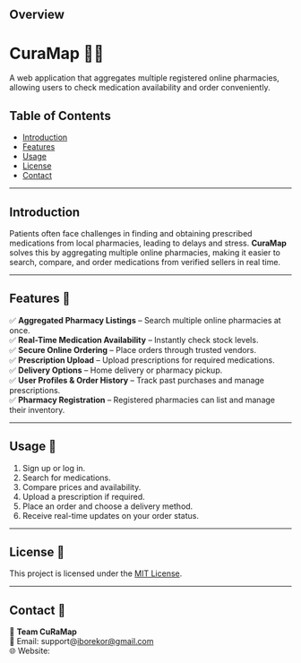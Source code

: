 ## Overview

# **CuraMap** 🏥💊  
A web application that aggregates multiple registered online pharmacies, allowing users to check medication availability and order conveniently.  

## **Table of Contents**
- [Introduction](#introduction)
- [Features](#features)
- [Usage](#usage)
- [License](#license)
- [Contact](#contact)

---

## **Introduction**  
Patients often face challenges in finding and obtaining prescribed medications from local pharmacies, leading to delays and stress. **CuraMap** solves this by aggregating multiple online pharmacies, making it easier to search, compare, and order medications from verified sellers in real time.

---

## **Features** 🚀  
✅ **Aggregated Pharmacy Listings** – Search multiple online pharmacies at once.  
✅ **Real-Time Medication Availability** – Instantly check stock levels.  
✅ **Secure Online Ordering** – Place orders through trusted vendors.  
✅ **Prescription Upload** – Upload prescriptions for required medications.  
✅ **Delivery Options** – Home delivery or pharmacy pickup.  
✅ **User Profiles & Order History** – Track past purchases and manage prescriptions.  
✅ **Pharmacy Registration** – Registered pharmacies can list and manage their inventory.  

---

## **Usage** 📖  
1. Sign up or log in.  
2. Search for medications.  
3. Compare prices and availability.  
4. Upload a prescription if required.  
5. Place an order and choose a delivery method.  
6. Receive real-time updates on your order status.  

---

## **License** 📝  
This project is licensed under the [MIT License](LICENSE).  

---

## **Contact** 📧  
📌 **Team CuRaMap**  
📧 Email: support@iborekor@gmail.com  
🌐 Website: [](#)  

